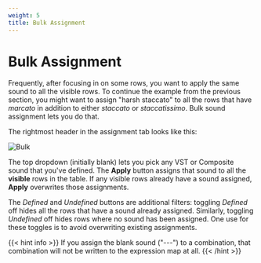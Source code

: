 ```yaml
---
weight: 5
title: Bulk Assignment
---
```


# Bulk Assignment

Frequently, after focusing in on some rows, you want to apply the same sound to all the visible rows.
To continue the example from the previous section, you might want to assign "harsh staccato" to 
all the rows that have _marcato_ in addition to either _staccato_ or _staccatissimo_.
Bulk sound assignment lets you do that.

The rightmost header in the assignment tab looks like this:

![Bulk](/bulk-assignment.png)

The top dropdown (initially blank) lets you pick any VST or Composite sound that you've defined.
The **Apply** button assigns that sound to all the **visible** rows in the table.
If any visible rows already have a sound assigned, **Apply** overwrites those assignments.

The _Defined_ and _Undefined_ buttons are additional filters: toggling _Defined_ off hides all the rows
that have a sound already assigned. Similarly, toggling _Undefined_ off hides rows where no sound has been assigned.
One use for these toggles is to avoid overwriting existing assignments.

{{< hint info >}}
If you assign the blank sound ("---") to a combination, that combination will not be written to the expression
map at all.
{{< /hint >}}
